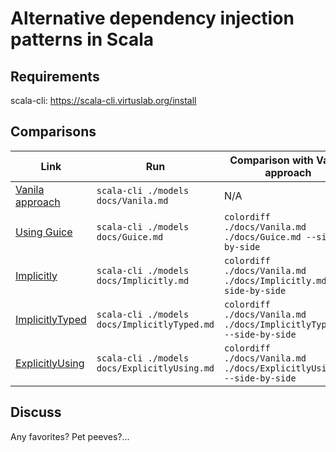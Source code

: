 # Alternative dependency injection patterns in Scala

## Requirements

scala-cli: https://scala-cli.virtuslab.org/install

## Comparisons

| Link                                 | Run                                          | Comparison with Vanila approach                                |
|--------------------------------------|----------------------------------------------|----------------------------------------------------------------|
| [Vanila approach](docs/Vanila.md)     | `scala-cli ./models docs/Vanila.md`          | N/A                                                            |
| [Using Guice](docs/Guice.md)          | `scala-cli ./models docs/Guice.md`           | `colordiff ./docs/Vanila.md ./docs/Guice.md --side-by-side`      |
| [Implicitly](docs/Implicitly.md)      | `scala-cli ./models docs/Implicitly.md`      | `colordiff ./docs/Vanila.md ./docs/Implicitly.md --side-by-side` |
| [ImplicitlyTyped](docs/ImplicitlyTyped.md) | `scala-cli ./models docs/ImplicitlyTyped.md` | `colordiff ./docs/Vanila.md ./docs/ImplicitlyTyped.md --side-by-side` |
| [ExplicitlyUsing](docs/ExplicitlyUsing.md) | `scala-cli ./models docs/ExplicitlyUsing.md` | `colordiff ./docs/Vanila.md ./docs/ExplicitlyUsing.md --side-by-side` |

## Discuss

Any favorites? Pet peeves?... 